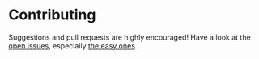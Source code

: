# Contributing

Suggestions and pull requests are highly encouraged! Have a look at the [open issues](https://github.com/critocrito/build-chores/issues?q=is%3Aissue+is%3Aopen+label%3A%22help+wanted%22+sort%3Areactions-%2B1-desc), especially [the easy ones](https://github.com/critocrito/build-chores/issues?q=is%3Aissue+is%3Aopen+label%3A%22good+first+issue%22+sort%3Areactions-%2B1-desc).
